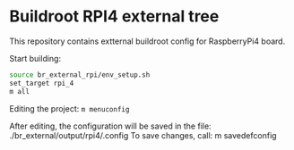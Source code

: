 # Buildroot RPI4 external tree

This repository contains extternal buildroot config for RaspberryPi4 board.

Start building:

   ```bash
   source br_external_rpi/env_setup.sh
   set_target rpi_4
   m all
   ```

Editing the project: `m menuconfig`

   After editing, the configuration will be saved in the file: ./br_external/output/rpi4/.config
   To save changes, call: m savedefconfig
